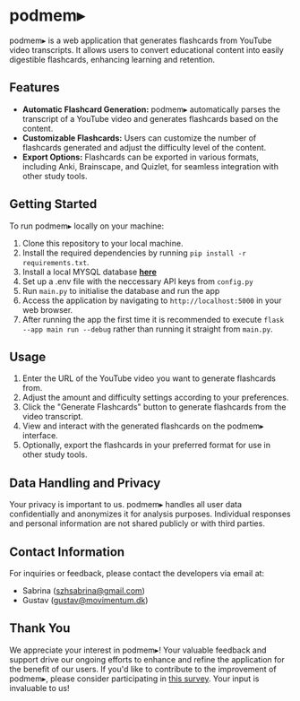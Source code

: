 # podmem▸

podmem▸ is a web application that generates flashcards from YouTube video transcripts. It allows users to convert educational content into easily digestible flashcards, enhancing learning and retention.

## Features
- **Automatic Flashcard Generation:** podmem▸ automatically parses the transcript of a YouTube video and generates flashcards based on the content.
- **Customizable Flashcards:** Users can customize the number of flashcards generated and adjust the difficulty level of the content.
- **Export Options:** Flashcards can be exported in various formats, including Anki, Brainscape, and Quizlet, for seamless integration with other study tools.

## Getting Started
To run podmem▸ locally on your machine:

1. Clone this repository to your local machine.
2. Install the required dependencies by running `pip install -r requirements.txt`.
3. Install a local MYSQL database **[here](https://dev.mysql.com/downloads/installer/)** 
4. Set up a .env file with the neccessary API keys from `config.py`
5. Run `main.py` to initialise the database and run the app
6. Access the application by navigating to `http://localhost:5000` in your web browser.
7. After running the app the first time it is recommended to execute `flask --app main run --debug` rather than running it straight from `main.py`.


## Usage
1. Enter the URL of the YouTube video you want to generate flashcards from.
2. Adjust the amount and difficulty settings according to your preferences.
3. Click the "Generate Flashcards" button to generate flashcards from the video transcript.
4. View and interact with the generated flashcards on the podmem▸ interface.
5. Optionally, export the flashcards in your preferred format for use in other study tools.

## Data Handling and Privacy
Your privacy is important to us. podmem▸ handles all user data confidentially and anonymizes it for analysis purposes. Individual responses and personal information are not shared publicly or with third parties.

## Contact Information
For inquiries or feedback, please contact the developers via email at:
- Sabrina (szhsabrina@gmail.com)
- Gustav (gustav@movimentum.dk)

## Thank You
We appreciate your interest in podmem▸! Your valuable feedback and support drive our ongoing efforts to enhance and refine the application for the benefit of our users. If you'd like to contribute to the improvement of podmem▸, please consider participating in [this survey](https://forms.gle/MKXRmWMaAdmHKwyF8). Your input is invaluable to us!
